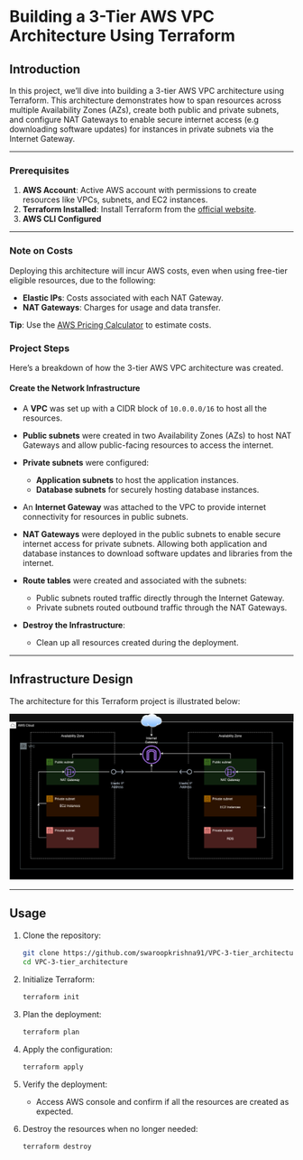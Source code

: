 # **Building a 3-Tier AWS VPC Architecture Using Terraform**

## **Introduction**

In this project, we’ll dive into building a 3-tier AWS VPC architecture using Terraform. This architecture demonstrates how to span resources across multiple Availability Zones (AZs), create both public and private subnets, and configure NAT Gateways to enable secure internet access (e.g downloading software updates) for instances in private subnets via the Internet Gateway.

---

### **Prerequisites**

1. **AWS Account**: Active AWS account with permissions to create resources like VPCs, subnets, and EC2 instances.
2. **Terraform Installed**: Install Terraform from the [official website](https://www.terraform.io/downloads.html).
3. **AWS CLI Configured**

---

### **Note on Costs**

Deploying this architecture will incur AWS costs, even when using free-tier eligible resources, due to the following:

- **Elastic IPs**: Costs associated with each NAT Gateway.
- **NAT Gateways**: Charges for usage and data transfer.

**Tip**: Use the [AWS Pricing Calculator](https://calculator.aws/) to estimate costs.

### **Project Steps**

Here’s a breakdown of how the 3-tier AWS VPC architecture was created.

#### **Create the Network Infrastructure**

- A **VPC** was set up with a CIDR block of `10.0.0.0/16` to host all the resources.
- **Public subnets** were created in two Availability Zones (AZs) to host NAT Gateways and allow public-facing resources to access the internet.
- **Private subnets** were configured:
  - **Application subnets** to host the application instances.
  - **Database subnets** for securely hosting database instances.
- An **Internet Gateway** was attached to the VPC to provide internet connectivity for resources in public subnets.
- **NAT Gateways** were deployed in the public subnets to enable secure internet access for private subnets. Allowing both application and database instances to download software updates and libraries from the internet.
- **Route tables** were created and associated with the subnets:

  - Public subnets routed traffic directly through the Internet Gateway.
  - Private subnets routed outbound traffic through the NAT Gateways.

- **Destroy the Infrastructure**:
  - Clean up all resources created during the deployment.

---

## **Infrastructure Design**

The architecture for this Terraform project is illustrated below:

![Infrastructure Design](design/3-tier-vpc-architecture-2.drawio.png)

---

## **Usage**

1. Clone the repository:

   ```bash
   git clone https://github.com/swaroopkrishna91/VPC-3-tier_architecture.git
   cd VPC-3-tier_architecture
   ```

2. Initialize Terraform:

   ```bash
   terraform init
   ```

3. Plan the deployment:

   ```bash
   terraform plan
   ```

4. Apply the configuration:

   ```bash
   terraform apply
   ```

5. Verify the deployment:

   - Access AWS console and confirm if all the resources are created as expected.

6. Destroy the resources when no longer needed:
   ```bash
   terraform destroy
   ```
